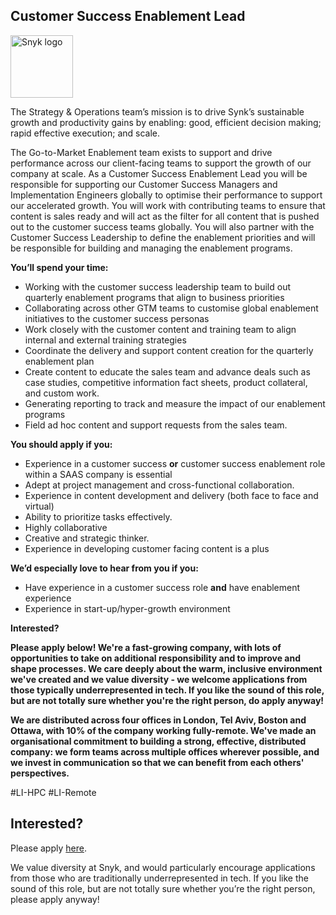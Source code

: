 Customer Success Enablement Lead
---

<img src="https://res.cloudinary.com/snyk/image/upload/v1537345894/press-kit/brand/logo-black.png" width="100" alt="Snyk logo" />

<p><span style="font-weight: 400;">The Strategy &amp; Operations team’s mission is to drive Synk’s sustainable growth and productivity gains by enabling: good, efficient decision making; rapid effective execution; and scale.</span></p>
<p><span style="font-weight: 400;">The Go-to-Market Enablement team exists to support and drive performance across our client-facing teams to support the growth of our company at scale. As a Customer Success Enablement Lead you will be responsible for supporting our Customer Success Managers and Implementation Engineers globally to optimise their performance to support our accelerated growth. You will work with contributing teams to ensure that content is sales ready and will act as the filter for all content that is pushed out to the customer success teams globally. You will also partner with the Customer Success Leadership to define the enablement priorities and will be responsible for building and managing the enablement programs.</span></p>
<p><strong>You’ll spend your time:</strong></p>
<ul>
<li style="font-weight: 400;"><span style="font-weight: 400;">Working with the customer success leadership team to build out quarterly enablement programs that align to business priorities</span></li>
<li style="font-weight: 400;"><span style="font-weight: 400;">Collaborating across other GTM teams to customise global enablement initiatives to the customer success personas</span></li>
<li style="font-weight: 400;"><span style="font-weight: 400;">Work closely with the customer content and training team to align internal and external training strategies</span></li>
<li style="font-weight: 400;"><span style="font-weight: 400;">Coordinate the delivery and support content creation for the quarterly enablement plan&nbsp;</span></li>
<li style="font-weight: 400;"><span style="font-weight: 400;">Create content to educate the sales team and advance deals such as case studies, competitive information fact sheets, product collateral, and custom work.</span></li>
<li style="font-weight: 400;"><span style="font-weight: 400;">Generating reporting to track and measure the impact of our enablement programs</span></li>
<li style="font-weight: 400;"><span style="font-weight: 400;">Field ad hoc content and support requests from the sales team.</span></li>
</ul>
<p><strong>You should apply if you:&nbsp;</strong></p>
<ul>
<li style="font-weight: 400;"><span style="font-weight: 400;">Experience in a customer success </span><strong>or</strong><span style="font-weight: 400;"> customer success enablement role within a SAAS company is essential</span></li>
<li style="font-weight: 400;"><span style="font-weight: 400;">Adept at project management and cross-functional collaboration.</span></li>
<li style="font-weight: 400;"><span style="font-weight: 400;">Experience in content development and delivery (both face to face and virtual)</span></li>
<li style="font-weight: 400;"><span style="font-weight: 400;">Ability to prioritize tasks effectively.</span></li>
<li style="font-weight: 400;"><span style="font-weight: 400;">Highly collaborative</span></li>
<li style="font-weight: 400;"><span style="font-weight: 400;">Creative and strategic thinker.</span></li>
<li style="font-weight: 400;"><span style="font-weight: 400;">Experience in developing customer facing content is a plus</span></li>
</ul>
<p><strong>We’d especially love to hear from you if you:</strong></p>
<ul>
<li style="font-weight: 400;"><span style="font-weight: 400;">Have experience in a customer success role </span><strong>and</strong><span style="font-weight: 400;"> have enablement experience</span></li>
<li style="font-weight: 400;"><span style="font-weight: 400;">Experience in start-up/hyper-growth environment</span></li>
</ul>
<p><strong>Interested?</strong></p>
<p><strong>Please apply below! We're a fast-growing company, with lots of opportunities to take on additional responsibility and to improve and shape processes. We care deeply about the warm, inclusive environment we've created and we value diversity - we welcome applications from those typically underrepresented in tech. If you like the sound of this role, but are not totally sure whether you're the right person, do apply anyway!</strong></p>
<p><strong>We are distributed across four offices in London, Tel Aviv, Boston and Ottawa, with 10% of the company working fully-remote. We've made an organisational commitment to building a strong, effective, distributed company: we form teams across multiple offices wherever possible, and we invest in communication so that we can benefit from each others' perspectives.</strong></p>
<p>#LI-HPC #LI-Remote</p>

Interested?
---

Please apply [here](https://boards.greenhouse.io/snyk/jobs/5303352002#app).

We value diversity at Snyk, and would particularly encourage applications from those who are traditionally underrepresented in tech.
If you like the sound of this role, but are not totally sure whether you’re the right person, please apply anyway!
